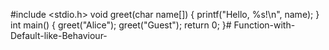 #include <stdio.h>
void greet(char name[]) {
    printf("Hello, %s!\n", name);
}
int main() {
    greet("Alice");
    greet("Guest");
    return 0;
}# Function-with-Default-like-Behaviour-
